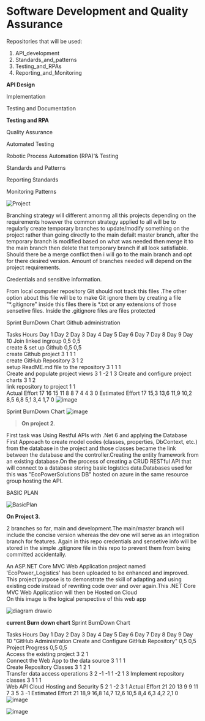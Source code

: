 #  Software Development and Quality Assurance 




Repositories that will be used: 
1. API_development
2. Standards_and_patterns
3. Testing_and_RPAs
4. Reporting_and_Monitoring

**API Design**

Implementation

Testing and Documentation

**Testing and RPA**

Quality Assurance

Automated Testing

Robotic Process Automation (RPA)'& Testing

Standards and Patterns


Reporting Standards

Monitoring Patterns



![Project](https://github.com/Bongani-4/CMPG-323-Overview--35016752/assets/140083292/ff36abef-8d34-42ee-940a-ee81a51a59cf)

Branching strategy will different amonmg all this projects depending on the requirements however the common strategy applied to all will be to
regularly create temporary branches to update/modify something on the project rather than going directly to the main defailt master branch,
after the temporary branch is modified based on what was needed then merge it to the main branch then delete that temporary branch if all look satisfiable.
Should there be a  merge conflict then i will go to the main branch and opt for there desired version.
Amount of branches  needed will depend on the project requirements.

Credentials and sensitive information.

From local computer repository Git should not track this files
.The other option about this file will be to make Git ignore them by creating a file 
"*.gitignore" inside this files there is *.txt or any extensions of those sensetive files. Inside the .gitignore files are files protected

Sprint BurnDown Chart	Github administration											
												
Tasks		Hours	Day 1	Day 2	Day 3	Day 4	Day 5	Day 6	Day 7	Day 8	Day 9	Day 10
Join linked ingroup		0,5	0,5									
create & set up Github		0,5	0,5									
create Github project		3		1	1	1						
create GitHub Repository		3			1	2						
setup ReadME.md file to the repository		3			1			1	1			
Create and populate project views		3							1	-2	1	3
Create and configure project charts		3							1	2		
link repository to project		1			1							
	Actual Effort	17	16	15	11	8	8	7	4	4	3	0
	Estimated Effort	17	15,3	13,6	11,9	10,2	8,5	6,8	5,1	3,4	1,7	0
![image](https://github.com/Bongani-4/CMPG-323--overview/assets/140083292/310fc102-a031-4e2e-a739-e6151f60ea88)



Sprint BurnDown Chart
![image](https://github.com/Bongani-4/CMPG-323-Overview--35016752/assets/140083292/7db4dbee-9b04-496a-a60c-86884571aeb5)


> **On project 2**.

First task was Using Restful APIs  with .Net 6	and applying the Database First Approach  to create model codes (classes, properties, DbContext, etc.) from the database in the project and those classes became the link between the database and the controller.Creating the entity framework from an existing database.On the process of creating  a CRUD RESTful API that will connect to a database storing basic logistics data.Databases used for this was "EcoPowerSolutions DB" hosted on azure in the same resource group hosting the API.

BASIC PLAN 

![BasicPlan](https://github.com/Bongani-4/CMPG-323--overview/assets/140083292/2fff3566-c16e-4009-bc7d-1b07935b11f8)

 



**On Project 3**.

2 branches so far, main and development.The main/master branch will include the concise version whereas the dev one will serve as an integration branch for features. Again in this repo credentials and sensetive info will be stored in the simple .gitignore file in this repo to prevent them from being committed accidentally.

An ASP.NET Core MVC Web Application project named 'EcoPower_Logistics' has been uploaded to be enhanced and improved. This project'purpose is to demonstrate the skill of adapting and using existing code instead of rewriting code over and over again.This .NET Core MVC Web Applicatiion will then be Hosted on Cloud  
On this image is the logical perspective of this web app

![diagram drawio](https://github.com/Bongani-4/CMPG-323-Project-3_35016752/assets/140083292/e058a270-2d04-4060-9c33-2f68e7c76d6c)



**current Burn down chart**
Sprint BurnDown Chart												
												
Tasks		Hours	Day 1	Day 2	Day 3	Day 4	Day 5	Day 6	Day 7	Day 8	Day 9	Day 10
"GitHub Administration	Create and Configure GitHub Repository"		0,5	0,5									
Project Progress		0,5	0,5									
Access the existing project		3		2	1							
Connect the Web App to the data source		3			1				1		1	
Create Repository Classes		3			1			2	1			
Transfer data access operations		3		2			-1	-1	1	-2	1	3
Implement repository classes		3		1			1		1			
Web API Cloud Hosting and Security		5		2	1		-2	3				1
	Actual Effort	21	20	13	9	9	11	7	3	5	3	-1
	Estimated Effort	21	18,9	16,8	14,7	12,6	10,5	8,4	6,3	4,2	2,1	0
![image](https://github.com/Bongani-4/CMPG-323--overview/assets/140083292/c720feeb-7cac-42cb-b52f-c9edf2a3a0bb)

![image](https://github.com/Bongani-4/CMPG-323--overview/assets/140083292/ca3698c9-572c-414a-a0ee-911ec1089bd9)


